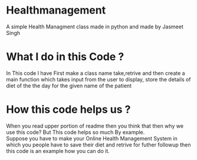 # Healthmanagement
A simple Health Managment class made in python and made by Jasmeet Singh
<br>
# What I do in this Code ?
In This code I have First make a class name take,retrive and then create a main function which takes input from the user to display, store the details of diet of the the day for the given name of the patient 
<br>
# How this code helps us ?
When you read upper portion of readme then you think that then why we use this code?
But This code helps so much By example. 
<br>
Suppose you have to make your Online Health Management System in which you people have to save their diet and retrive for futher followup then this code is an example how you can do it.
